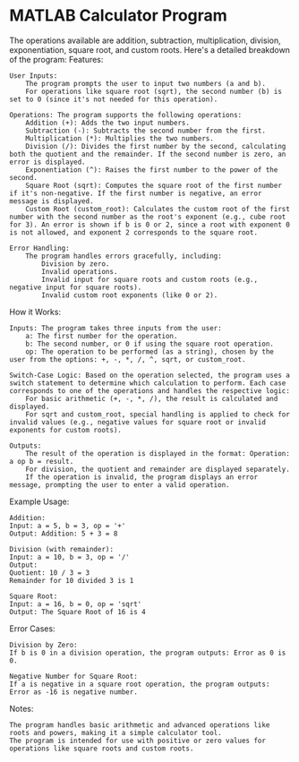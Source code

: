 # MATLAB Calculator Program
The operations available are addition, subtraction, multiplication, division, exponentiation, square root, and custom roots. Here's a detailed breakdown of the program:
Features:

    User Inputs:
        The program prompts the user to input two numbers (a and b).
        For operations like square root (sqrt), the second number (b) is set to 0 (since it's not needed for this operation).

    Operations: The program supports the following operations:
        Addition (+): Adds the two input numbers.
        Subtraction (-): Subtracts the second number from the first.
        Multiplication (*): Multiplies the two numbers.
        Division (/): Divides the first number by the second, calculating both the quotient and the remainder. If the second number is zero, an error is displayed.
        Exponentiation (^): Raises the first number to the power of the second.
        Square Root (sqrt): Computes the square root of the first number if it's non-negative. If the first number is negative, an error message is displayed.
        Custom Root (custom_root): Calculates the custom root of the first number with the second number as the root's exponent (e.g., cube root for 3). An error is shown if b is 0 or 2, since a root with exponent 0 is not allowed, and exponent 2 corresponds to the square root.

    Error Handling:
        The program handles errors gracefully, including:
            Division by zero.
            Invalid operations.
            Invalid input for square roots and custom roots (e.g., negative input for square roots).
            Invalid custom root exponents (like 0 or 2).

How it Works:

    Inputs: The program takes three inputs from the user:
        a: The first number for the operation.
        b: The second number, or 0 if using the square root operation.
        op: The operation to be performed (as a string), chosen by the user from the options: +, -, *, /, ^, sqrt, or custom_root.

    Switch-Case Logic: Based on the operation selected, the program uses a switch statement to determine which calculation to perform. Each case corresponds to one of the operations and handles the respective logic:
        For basic arithmetic (+, -, *, /), the result is calculated and displayed.
        For sqrt and custom_root, special handling is applied to check for invalid values (e.g., negative values for square root or invalid exponents for custom roots).

    Outputs:
        The result of the operation is displayed in the format: Operation: a op b = result.
        For division, the quotient and remainder are displayed separately.
        If the operation is invalid, the program displays an error message, prompting the user to enter a valid operation.

Example Usage:

    Addition:
    Input: a = 5, b = 3, op = '+'
    Output: Addition: 5 + 3 = 8

    Division (with remainder):
    Input: a = 10, b = 3, op = '/'
    Output:
    Quotient: 10 / 3 = 3
    Remainder for 10 divided 3 is 1

    Square Root:
    Input: a = 16, b = 0, op = 'sqrt'
    Output: The Square Root of 16 is 4

Error Cases:

    Division by Zero:
    If b is 0 in a division operation, the program outputs: Error as 0 is 0.

    Negative Number for Square Root:
    If a is negative in a square root operation, the program outputs: Error as -16 is negative number.

Notes:

    The program handles basic arithmetic and advanced operations like roots and powers, making it a simple calculator tool.
    The program is intended for use with positive or zero values for operations like square roots and custom roots.

